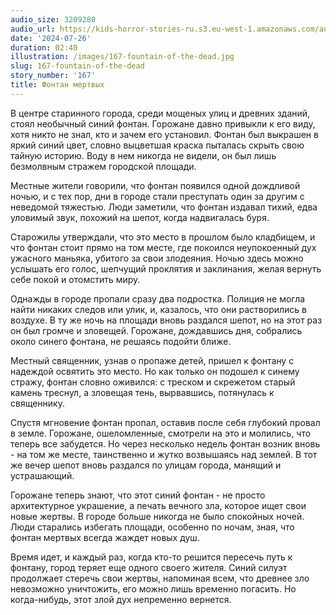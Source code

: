 ```yaml
---
audio_size: 3209280
audio_url: https://kids-horror-stories-ru.s3.eu-west-1.amazonaws.com/audio/167-fountain-of-the-dead.mp3
date: '2024-07-26'
duration: 02:40
illustration: /images/167-fountain-of-the-dead.jpg
slug: 167-fountain-of-the-dead
story_number: '167'
title: Фонтан мертвых
---
```


В центре старинного города, среди мощеных улиц и древних зданий, стоял необычный синий фонтан. Горожане давно привыкли к его виду, хотя никто не знал, кто и зачем его установил. Фонтан был выкрашен в яркий синий цвет, словно выцветшая краска пыталась скрыть свою тайную историю. Воду в нем никогда не видели, он был лишь безмолвным стражем городской площади.

Местные жители говорили, что фонтан появился одной дождливой ночью, и с тех пор, дни в городе стали преступать один за другим с неведомой тяжестью. Люди заметили, что фонтан издавал тихий, едва уловимый звук, похожий на шепот, когда надвигалась буря.

Старожилы утверждали, что это место в прошлом было кладбищем, и что фонтан стоит прямо на том месте, где покоился неупокоенный дух ужасного маньяка, убитого за свои злодеяния. Ночью здесь можно услышать его голос, шепчущий проклятия и заклинания, желая вернуть себе покой и отомстить миру.

Однажды в городе пропали сразу два подростка. Полиция не могла найти никаких следов или улик, и, казалось, что они растворились в воздухе. В ту же ночь на площади вновь раздался шепот, но на этот раз он был громче и зловещей. Горожане, дождавшись дня, собрались около синего фонтана, не решаясь подойти ближе.

Местный священник, узнав о пропаже детей, пришел к фонтану с надеждой освятить это место. Но как только он подошел к синему стражу, фонтан словно оживился: с треском и скрежетом старый камень треснул, а зловещая тень, вырвавшись, потянулась к священнику.

Спустя мгновение фонтан пропал, оставив после себя глубокий провал в земле. Горожане, ошеломленные, смотрели на это и молились, что теперь все забудется. Но через несколько недель фонтан возник вновь - на том же месте, таинственно и жутко возвышаясь над землей. В тот же вечер шепот вновь раздался по улицам города, манящий и устрашающий.

Горожане теперь знают, что этот синий фонтан - не просто архитектурное украшение, а печать вечного зла, которое ищет свои новые жертвы. В городе больше никогда не было спокойных ночей. Люди старались избегать площади, особенно по ночам, зная, что фонтан мертвых всегда жаждет новых душ.

Время идет, и каждый раз, когда кто-то решится пересечь путь к фонтану, город теряет еще одного своего жителя. Синий силуэт продолжает стеречь свои жертвы, напоминая всем, что древнее зло невозможно уничтожить, его можно лишь временно погасить. Но когда-нибудь, этот злой дух непременно вернется.